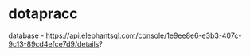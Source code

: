# dotapracc

database - https://api.elephantsql.com/console/1e9ee8e6-e3b3-407c-9c13-89cd4efce7d9/details?
